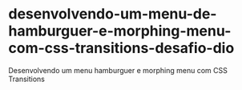 # desenvolvendo-um-menu-de-hamburguer-e-morphing-menu-com-css-transitions-desafio-dio
Desenvolvendo um menu hamburguer e morphing menu com CSS Transitions
